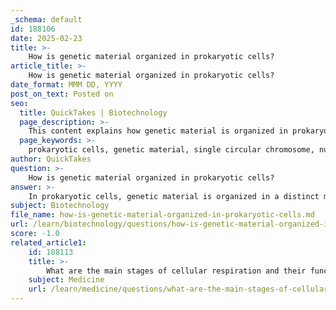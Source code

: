 ```yaml
---
_schema: default
id: 188106
date: 2025-02-23
title: >-
    How is genetic material organized in prokaryotic cells?
article_title: >-
    How is genetic material organized in prokaryotic cells?
date_format: MMM DD, YYYY
post_on_text: Posted on
seo:
  title: QuickTakes | Biotechnology
  page_description: >-
    This content explains how genetic material is organized in prokaryotic cells, highlighting key features such as the single circular chromosome, haploid nature, compactness of genes, presence of plasmids, lack of histones, and the replication process.
  page_keywords: >-
    prokaryotic cells, genetic material, single circular chromosome, nucleoid, haploid, compact organization, plasmids, lack of histones, DNA replication
author: QuickTakes
question: >-
    How is genetic material organized in prokaryotic cells?
answer: >-
    In prokaryotic cells, genetic material is organized in a distinct manner compared to eukaryotic cells. Here are the key features of genetic material organization in prokaryotes:\n\n1. **Single Circular Chromosome**: Prokaryotic cells, such as bacteria and archaea, typically contain a single, circular chromosome. This chromosome is located in a region of the cytoplasm known as the **nucleoid**, which is not membrane-bound. The circular structure of the chromosome allows for a more straightforward and efficient replication process.\n\n2. **Haploid Nature**: Prokaryotes are haploid, meaning they possess only one copy of each gene. This simplifies genetic organization and inheritance patterns, as there is no need for allelic variation that is common in diploid organisms.\n\n3. **Compact Organization**: The genetic material in prokaryotes is relatively compact, consisting of closely packed genes with minimal non-coding DNA. This compactness is essential for the efficient functioning of prokaryotic cells, which often have limited space and resources.\n\n4. **Plasmids**: In addition to the main chromosome, some prokaryotic cells may contain smaller, circular DNA molecules known as **plasmids**. Plasmids can carry genes that confer advantageous traits, such as antibiotic resistance, and can be transferred between bacteria, contributing to genetic diversity.\n\n5. **Lack of Histones**: Unlike eukaryotic DNA, which is associated with histones and organized into nucleosomes, prokaryotic DNA is not associated with histones in the same way. This difference in organization reflects the simpler structure of prokaryotic chromosomes.\n\n6. **Replication Process**: The replication of prokaryotic DNA begins at a single origin of replication, where the DNA unwinds and forms replication forks that move in opposite directions. This allows the entire chromosome to be copied efficiently.\n\nIn summary, the organization of genetic material in prokaryotic cells is characterized by a single circular chromosome located in the nucleoid, a haploid state, compact gene arrangement, and the presence of plasmids, all of which contribute to the unique biological functions and reproductive strategies of prokaryotes.
subject: Biotechnology
file_name: how-is-genetic-material-organized-in-prokaryotic-cells.md
url: /learn/biotechnology/questions/how-is-genetic-material-organized-in-prokaryotic-cells
score: -1.0
related_article1:
    id: 188113
    title: >-
        What are the main stages of cellular respiration and their functions?
    subject: Medicine
    url: /learn/medicine/questions/what-are-the-main-stages-of-cellular-respiration-and-their-functions
---
```


&nbsp;